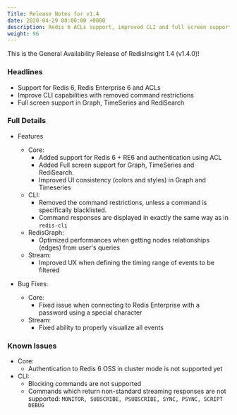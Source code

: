 ```yaml
---
Title: Release Notes for v1.4
date: 2020-04-29 00:00:00 +0000
description: Redis 6 ACLs support, improved CLI and full screen support in Graph, TimeSeries and RedisSearch.
weight: 96
---
```


This is the General Availability Release of RedisInsight 1.4 (v1.4.0)!

### Headlines

- Support for Redis 6, Redis Enterprise 6 and ACLs
- Improve CLI capabilities with removed command restrictions
- Full screen support in Graph, TimeSeries and RediSearch

### Full Details

- Features
    - Core:
        - Added support for Redis 6 + RE6 and authentication using ACL
        - Added Full screen support for Graph, TimeSeries and RediSearch.  
        - Improved UI consistency (colors and styles) in Graph and Timeseries
    - CLI:
        - Removed the command restrictions, unless a command is specifically blacklisted.
        - Command responses are displayed in exactly the same way as in `redis-cli`
    - RedisGraph:
        - Optimized performances when getting nodes relationships (edges) from user's queries
    - Stream:
        - Improved UX when defining the timing range of events to be filtered

- Bug Fixes:
    - Core:
        - Fixed issue when connecting to Redis Enterprise with a password using a special character
    - Stream:
        - Fixed ability to properly visualize all events

### Known Issues

- Core:
    - Authentication to Redis 6 OSS in cluster mode is not supported yet
- CLI:
    - Blocking commands are not supported
    - Commands which return non-standard streaming responses are not supported: `MONITOR, SUBSCRIBE, PSUBSCRIBE, SYNC, PSYNC, SCRIPT DEBUG`
